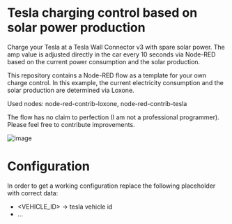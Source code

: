 # Tesla charging control based on solar power production
Charge your Tesla at a Tesla Wall Connector v3 with spare solar power.
The amp value is adjusted directly in the car every 10 seconds via Node-RED based on the current power consumption and the solar production. 

This repository contains a Node-RED flow as a template for your own charge control.
In this example, the current electricity consumption and the solar production are determined via Loxone.

Used nodes:
node-red-contrib-loxone, node-red-contrib-tesla

The flow has no claim to perfection (I am not a professional programmer). Please feel free to contribute improvements.

![image](https://user-images.githubusercontent.com/32751381/164049949-51bd12fd-5416-4d37-82dc-9d4eda0d4444.png)

# Configuration
In order to get a working configuration replace the following placeholder with correct data:

- <VEHICLE_ID> -> tesla vehicle id
- ...

